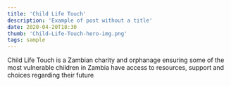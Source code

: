 ```yaml
---
title: 'Child Life Touch'
description: 'Example of post without a title'
date: 2020-04-20T18:30
thumb: 'Child-Life-Touch-hero-img.png'
tags: sample
---
```


Child Life Touch is a Zambian charity and orphanage ensuring some of the most vulnerable children in Zambia have access to resources, support and choices regarding their future

